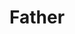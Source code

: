 ---
title: Father
first_name: Rafael
last_name: Capo
bio: Él es sacerdote en Miami y usa el gym para llevar a los jóvenes a la Iglesia. Con 105K seguidores en Instagram, predica la teología del fitness. Fue nombrado Misionero Pontificio de la Misericordia por el Papa Francisco. Es líder de la pastoral juvenil en los Estados Unidos y miembro del equipo nacional de la Jornada Mundial de la Juventud.
pictures: 
  - images/fr_capo_a.png
  - images/fr_capo_b.jpg
---